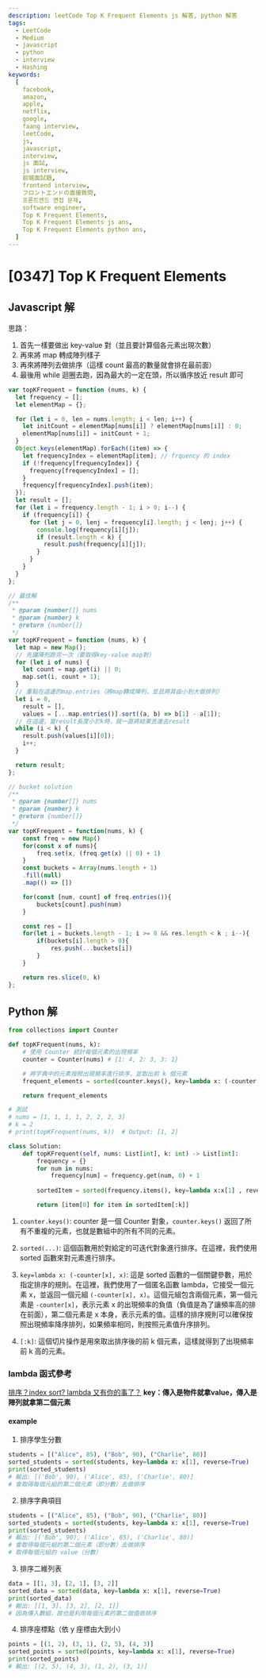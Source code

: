 ```yaml
---
description: leetCode Top K Frequent Elements js 解答, python 解答
tags:
  - LeetCode
  - Medium
  - javascript
  - python
  - interview
  - Hashing
keywords:
  [
    facebook,
    amazon,
    apple,
    netflix,
    google,
    faang interview,
    leetCode,
    js,
    javascript,
    interview,
    js 面試,
    js interview,
    前端面試題,
    frontend interview,
    フロントエンドの面接質問,
    프론트엔드 면접 문제,
    software engineer,
    Top K Frequent Elements,
    Top K Frequent Elements js ans,
    Top K Frequent Elements python ans,
  ]
---
```


# [0347] Top K Frequent Elements

## Javascript 解

思路：

1. 首先一樣要做出 key-value 對（並且要計算個各元素出現次數）
2. 再來將 map 轉成陣列樣子
3. 再來將陣列去做排序（這樣 count 最高的數量就會排在最前面）
4. 最後用 while 迴圈去跑，因為最大的一定在頭，所以循序放近 result 即可

```js
var topKFrequent = function (nums, k) {
  let frequency = [];
  let elementMap = {};

  for (let i = 0, len = nums.length; i < len; i++) {
    let initCount = elementMap[nums[i]] ? elementMap[nums[i]] : 0;
    elementMap[nums[i]] = initCount + 1;
  }
  Object.keys(elementMap).forEach((item) => {
    let frequencyIndex = elementMap[item]; // frquency 的 index
    if (!frequency[frequencyIndex]) {
      frequency[frequencyIndex] = [];
    }
    frequency[frequencyIndex].push(item);
  });
  let result = [];
  for (let i = frequency.length - 1; i > 0; i--) {
    if (frequency[i]) {
      for (let j = 0, lenj = frequency[i].length; j < lenj; j++) {
        console.log(frequency[i][j]);
        if (result.length < k) {
          result.push(frequency[i][j]);
        }
      }
    }
  }
};
```

```javascript
// 最佳解
/**
 * @param {number[]} nums
 * @param {number} k
 * @return {number[]}
 */
var topKFrequent = function (nums, k) {
  let map = new Map();
  // 先讓陣列跑完一次（要取得key-value map對）
  for (let i of nums) {
    let count = map.get(i) || 0;
    map.set(i, count + 1);
  }
  // 重點在這邊的map.entries（將map轉成陣列，並且將其由小到大做排列）
  let i = 0,
    result = [],
    values = [...map.entries()].sort((a, b) => b[1] - a[1]);
  // 在這邊，當result長度小於k時，就一直將結果丟進去result
  while (i < k) {
    result.push(values[i][0]);
    i++;
  }

  return result;
};
```

```js
// bucket solution
/**
 * @param {number[]} nums
 * @param {number} k
 * @return {number[]}
 */
var topKFrequent = function(nums, k) {
    const freq = new Map()
    for(const x of nums){
        freq.set(x, (freq.get(x) || 0) + 1)
    }
    const buckets = Array(nums.length + 1)
    .fill(null)
    .map(() => [])

    for(const [num, count] of freq.entries()){
        buckets[count].push(num)
    }

    const res = []
    for(let i = buckets.length - 1; i >= 0 && res.length < k ; i--){
        if(buckets[i].length > 0){
            res.push(...buckets[i])
        }
    }

    return res.slice(0, k)
};
```

## Python 解

```python
from collections import Counter

def topKFrequent(nums, k):
    # 使用 Counter 統計每個元素的出現頻率
    counter = Counter(nums) # {1: 4, 2: 3, 3: 1}

    # 將字典中的元素按照出現頻率進行排序，並取出前 k 個元素
    frequent_elements = sorted(counter.keys(), key=lambda x: (-counter[x], x))[:k]

    return frequent_elements

# 測試
# nums = [1, 1, 1, 1, 2, 2, 2, 3]
# k = 2
# print(topKFrequent(nums, k))  # Output: [1, 2]
```

```python
class Solution:
    def topKFrequent(self, nums: List[int], k: int) -> List[int]:
        frequency = {}
        for num in nums:
            frequency[num] = frequency.get(num, 0) + 1
        
        sortedItem = sorted(frequency.items(), key=lambda x:x[1] , reverse = True)

        return [item[0] for item in sortedItem[:k]]
```

1. `counter.keys()`: counter 是一個 Counter 對象，`counter.keys()` 返回了所有不重複的元素，也就是數組中的所有不同的元素。

2. `sorted(...)`: 這個函數用於對給定的可迭代對象進行排序。在這裡，我們使用 sorted 函數來對元素進行排序。

3. `key=lambda x: (-counter[x], x)`: 這是 sorted 函數的一個關鍵參數，用於指定排序的規則。在這裡，我們使用了一個匿名函數 lambda，它接受一個元素 x，並返回一個元組 `(-counter[x], x)`。這個元組包含兩個元素，第一個元素是 `-counter[x]`，表示元素 x 的出現頻率的負值（負值是為了讓頻率高的排在前面），第二個元素是 x 本身，表示元素的值。這樣的排序規則可以確保按照出現頻率降序排列，如果頻率相同，則按照元素值升序排列。

4. `[:k]`: 這個切片操作是用來取出排序後的前 k 個元素，這樣就得到了出現頻率前 k 高的元素。

### lambda 函式參考

[排序？index sort? lambda 又有你的事了？](https://ithelp.ithome.com.tw/articles/10218710)
**key：傳入是物件就拿value，傳入是陣列就拿第二個元素**
#### example
1. 排序學生分數
```python
students = [("Alice", 85), ("Bob", 90), ("Charlie", 80)]
sorted_students = sorted(students, key=lambda x: x[1], reverse=True)
print(sorted_students)  
# 輸出: [('Bob', 90), ('Alice', 85), ('Charlie', 80)]
# 會取得每個元組的第二個元素（即分數）去做排序
```

2. 排序字典項目
```python
students = [("Alice", 85), ("Bob", 90), ("Charlie", 80)]
sorted_students = sorted(students, key=lambda x: x[1], reverse=True)
print(sorted_students)  
# 輸出: [('Bob', 90), ('Alice', 85), ('Charlie', 80)]
# 會取得每個元組的第二個元素（即分數）去做排序
# 取得每個元組的 value（分數）
```

3. 排序二維列表
```python
data = [[1, 3], [2, 1], [3, 2]]
sorted_data = sorted(data, key=lambda x: x[1], reverse=True)
print(sorted_data)  
# 輸出: [[1, 3], [3, 2], [2, 1]]
# 因為傳入數組，故也是利用每個元素的第二個值做排序
```

4. 排序座標點（依 y 座標由大到小）
```python
points = [(1, 2), (3, 1), (2, 5), (4, 3)]
sorted_points = sorted(points, key=lambda x: x[1], reverse=True)
print(sorted_points)  
# 輸出: [(2, 5), (4, 3), (1, 2), (3, 1)]
```